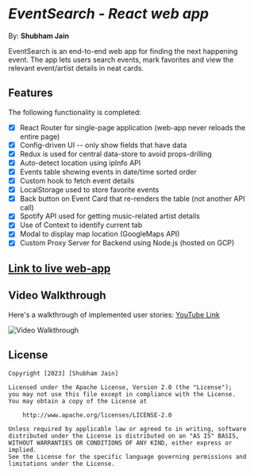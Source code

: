 # *EventSearch - React web app*

By: **Shubham Jain**

EventSearch is an end-to-end web app for finding the next happening event. The app lets users search events, mark
favorites and view the relevant event/artist details in neat cards.

## Features

The following functionality is completed:

- [x] React Router for single-page application (web-app never reloads the entire page)
- [x] Config-driven UI -- only show fields that have data
- [x] Redux is used for central data-store to avoid props-drilling
- [x] Auto-detect location using ipInfo API
- [x] Events table showing events in date/time sorted order
- [x] Custom hook to fetch event details
- [x] LocalStorage used to store favorite events
- [x] Back button on Event Card that re-renders the table (not another API call)
- [x] Spotify API used for getting music-related artist details
- [x] Use of Context to identify current tab
- [x] Modal to display map location	(GoogleMaps API)
- [x] Custom Proxy Server for Backend using Node.js (hosted on GCP)

## <a href="https://shubham-jain-events-webapp.wl.r.appspot.com/search" target="_blank">Link to live web-app</a>

## Video Walkthrough

Here's a walkthrough of implemented user stories:
[YouTube Link](https://www.youtube.com/watch?v=ns_cB8L1uT4)

<img src='https://github.com/Sjain97/eventsearch-react/blob/main/event-search-react.gif' title='Video Walkthrough' width='' alt='Video Walkthrough' />


## License

    Copyright [2023] [Shubham Jain]

    Licensed under the Apache License, Version 2.0 (the "License");
    you may not use this file except in compliance with the License.
    You may obtain a copy of the License at

        http://www.apache.org/licenses/LICENSE-2.0

    Unless required by applicable law or agreed to in writing, software
    distributed under the License is distributed on an "AS IS" BASIS,
    WITHOUT WARRANTIES OR CONDITIONS OF ANY KIND, either express or implied.
    See the License for the specific language governing permissions and
    limitations under the License.
